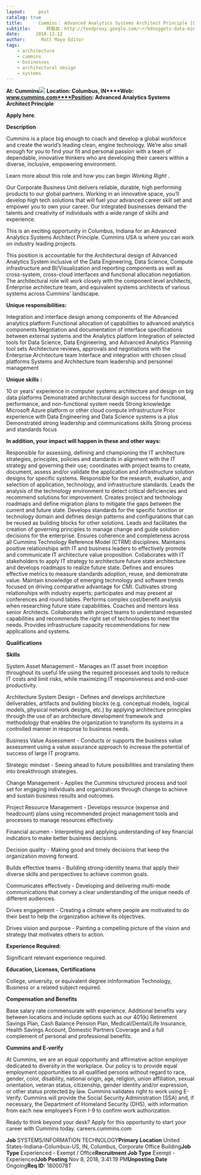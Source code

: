 ```yaml
---
layout:     post
catalog: true
title:      Cummins： Advanced Analytics Systems Architect Principle [Columbus, IN]
subtitle:      转载自：http://feedproxy.google.com/~r/kdnuggets-data-mining-analytics/~3/zM5t2rUohGo/12-12-cummins-advanced-analytics-systems-architect-principle.html
date:      2018-12-12
author:      Matt Mayo Editor
tags:
    - architecture
    - cummins
    - businesses
    - architectural design
    - systems
---
```


**At: Cummins**![](http://feedproxy.google.com/jimg/cummins-logo.jpg)
**Location: Columbus, IN****Web: www.cummins.com****Position: Advanced Analytics Systems Architect Principle**

**Apply here**.

**Description**

Cummins is a place big enough to coach and develop a global workforce and create the world’s leading clean, engine technology. We’re also small enough for you to find your fit and personal passion with a team of dependable, innovative thinkers who are developing their careers within a diverse, inclusive, empowering environment.

Learn more about this role and how you can begin *Working Right* .

Our Corporate Business Unit delivers reliable, durable, high performing products to our global partners. Working in an innovative space, you’ll develop high tech solutions that will fuel your advanced career skill set and empower you to own your career. Our integrated businesses demand the talents and creativity of individuals with a wide range of skills and experience.

This is an exciting opportunity in Columbus, Indiana for an Advanced Analytics Systems Architect Principle. Cummins USA is where you can work on industry leading projects.

This position is accountable for the Architectural design of Advanced Analytics System inclusive of the Data Engineering, Data Science, Compute infrastructure and BI/Visualization and reporting components as well as cross-system, cross-cloud interfaces and functional allocation negotiation. The architectural role will work closely with the component level architects, Enterprise architecture team, and equivalent systems architects of various systems across Cummins' landscape.

**Unique responsibilities:**

Integration and interface design among components of the Advanced analytics platform
Functional allocation of capabilities to advanced analytics components
Negotiation and documentation of interface specifications between external systems and the Analytics platform
Integration of selected tools for Data Science, Data Engineering, and Advanced Analytics Planning tool sets
Architecture reviews, approvals and negotiations with the Enterprise Architecture team
Interface and integration with chosen cloud platforms
Systems and Architecture team leadership and personnel management

**Unique skills** **:**

10 or years’ experience in computer systems architecture and design on big data platforms
Demonstrated architectural design success for functional, performance, and non-functional system needs
Strong knowledge Microsoft Azure platform or other cloud compute infrastructure
Prior experience with Data Engineering and Data Science systems is a plus
Demonstrated strong leadership and communications skills
Strong process and standards focus

**In addition, your impact will happen in these and other ways:**

Responsible for assessing, defining and championing the IT architecture strategies, principles, policies and standards in alignment with the IT strategy and governing their use; coordinates with project teams to create, document, assess and/or validate the application and infrastructure solution designs for specific systems.
Responsible for the research, evaluation, and selection of application, technology, and infrastructure standards.
Leads the analysis of the technology environment to detect critical deficiencies and recommend solutions for improvement.
Creates project and technology roadmaps and define migration plans to mitigate the gaps between the current and future state.
Develops standards for the specific function or technology domain and defines design patterns and configurations that can be reused as building blocks for other solutions.
Leads and facilitates the creation of governing principles to manage change and guide solution decisions for the enterprise.
Ensures coherence and completeness across all Cummins Technology Reference Model (CTRM) disciplines.
Maintains positive relationships with IT and business leaders to effectively promote and communicate IT architecture value proposition.
Collaborates with IT stakeholders to apply IT strategy to architecture future state architecture and develops roadmaps to realize future state.
Defines and ensures effective metrics to measure standards adoption, reuse, and demonstrate value.
Maintain knowledge of emerging technology and software trends focused on driving comparative advantage for CMI.
Cultivates strong relationships with industry experts; participates and may present at conferences and round tables.
Performs complex cost/benefit analysis when researching future state capabilities.
Coaches and mentors less senior Architects.
Collaborates with project teams to understand requested capabilities and recommends the right set of technologies to meet the needs.
Provides infrastructure capacity recommendations for new applications and systems.

**Qualifications**

**Skills**

System Asset Management - Manages an IT asset from inception throughout its useful life using the required processes and tools to reduce IT costs and limit risks, while maximizing IT responsiveness and end-user productivity.

Architecture System Design - Defines and develops architecture deliverables, artifacts and building blocks (e.g. conceptual models, logical models, physical network designs, etc.) by applying architecture principles through the use of an architecture development framework and methodology that enables the organization to transform its systems in a controlled manner in response to business needs.

Business Value Assessment - Conducts or supports the business value assessment using a value assurance approach to increase the potential of success of large IT programs.

Strategic mindset - Seeing ahead to future possibilities and translating them into breakthrough strategies.

Change Management - Applies the Cummins structured process and tool set for engaging individuals and organizations through change to achieve and sustain business results and outcomes.

Project Resource Management - Develops resource (expense and headcount) plans using recommended project management tools and processes to manage resources effectively.

Financial acumen - Interpreting and applying understanding of key financial indicators to make better business decisions.

Decision quality - Making good and timely decisions that keep the organization moving forward.

Builds effective teams - Building strong-identity teams that apply their diverse skills and perspectives to achieve common goals.

Communicates effectively - Developing and delivering multi-mode communications that convey a clear understanding of the unique needs of different audiences.

Drives engagement - Creating a climate where people are motivated to do their best to help the organization achieve its objectives.

Drives vision and purpose - Painting a compelling picture of the vision and strategy that motivates others to action.

**Experience Required:**

Significant relevant experience required.

**Education, Licenses, Certifications**

College, university, or equivalent degree inInformation Technology, Business or a related subject required.

**Compensation and Benefits**

Base salary rate commensurate with experience. Additional benefits vary between locations and include options such as our 401(k) Retirement Savings Plan, Cash Balance Pension Plan, Medical/Dental/Life Insurance, Health Savings Account, Domestic Partners Coverage and a full complement of personal and professional benefits.

**Cummins and E-verify**

At Cummins, we are an equal opportunity and affirmative action employer dedicated to diversity in the workplace. Our policy is to provide equal employment opportunities to all qualified persons without regard to race, gender, color, disability, national origin, age, religion, union affiliation, sexual orientation, veteran status, citizenship, gender identity and/or expression, or other status protected by law. Cummins validates right to work using E-Verify. Cummins will provide the Social Security Administration (SSA) and, if necessary, the Department of Homeland Security (DHS), with information from each new employee’s Form I-9 to confirm work authorization.

Ready to think beyond your desk? Apply for this opportunity to start your career with Cummins today. careers.cummins.com

**Job** SYSTEMS/INFORMATION TECHNOLOGY**Primary Location** United States-Indiana-Columbus-US, IN, Columbus, Corporate Office Building**Job Type** Experienced - Exempt / Office**Recruitment Job Type** Exempt - Experienced**Job Posting** Nov 8, 2018, 3:41:19 PM**Unposting Date** Ongoing**Req ID:** 1800078T
